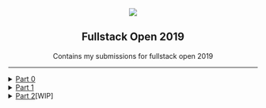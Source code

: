 <div align="center">
<img src="https://i.imgur.com/0rRV2Tl.png"/>
<h2>Fullstack Open 2019</h2>
<p>Contains my submissions for fullstack open 2019</p>
</div>

-------------------------------------------------

<details><summary><a href="./part0">Part 0</a></summary>
  <ul>
    <li> excercise 0.1 </li>
    <li> excercise 0.2 </li>
    <li> excercise 0.3 </li>
    <li> <a href="./part0/0.4.png">excercise 0.4</a> </li>
    <li> <a href="./part0/0.5.png">excercise 0.5</a> </li>
    <li> <a href="./part0/0.6.png">excercise 0.6</a> </li>
 </ul>
</details>
<details><summary><a href="./part1">Part 1</a></summary>
  <ul>
    <li> <a href="./part1/1.1">excercise 1.1</a> </li>
    <li> <a href="./part1/1.2">excercise 1.2</a> </li>
    <li> <a href="./part1/1.3">excercise 1.3</a> </li>
    <li> <a href="./part1/1.4">excercise 1.4</a> </li>
    <li> <a href="./part1/1.5">excercise 1.5</a> </li>
    <li> <a href="./part1/unicafe">excercise 1.6-1.11</a> </li>
    <li> <a href="./part1/anectode">excercise 1.12-1.14</a> </li>
  </ul>
</details>
<details><summary><a href="./part2">Part 2</a>[WIP]</summary>
  <ul>
    <li> <a href="./part2/course-content">excercise 2.1-2.5</a> </li>
    <li> <a href="./part2/phonebook">excercise 2.6-2.11</a> </li>
    <li> <a href="./part2/data_for_countries">excercise 2.12-2.14</a> </li>
    <li> <a href="./part2/phonebook">excercise 2.15-2.18</a> </li>
  </ul>
</details>
  
